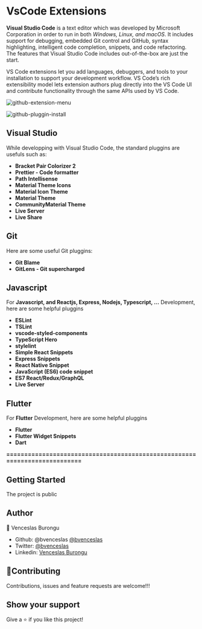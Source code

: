 # VsCode Extensions

**Visual Studio Code** is a text editor which was developed by Microsoft Corporation in order to run in both *Windows, Linux, and macOS*. It includes support for debugging, embedded Git control and GitHub, syntax highlighting, intelligent code completion, snippets, and code refactoring.
The features that Visual Studio Code includes out-of-the-box are just the start. 

VS Code extensions let you add languages, debuggers, and tools to your installation to support your development workflow. VS Code’s rich extensibility model lets extension authors plug directly into the VS Code UI and contribute functionality through the same APIs used by VS Code.


![github-extension-menu](https://user-images.githubusercontent.com/59555731/96562381-006c0780-12c1-11eb-9f3a-18d8a01f6461.png)

![github-pluggin-install](https://user-images.githubusercontent.com/59555731/96562528-298c9800-12c1-11eb-8ccf-ba1be590b1f9.png)


## Visual Studio

While developping with Visual Studio Code, the standard pluggins are usefuls such as:

- **Bracket Pair Colorizer 2**
- **Prettier - Code formatter**
- **Path Intellisense**
- **Material Theme Icons**
- **Material Icon Theme**
- **Material Theme**
- **CommunityMaterial Theme**
- **Live Server**
- **Live Share**

## Git
Here are some useful Git pluggins:

- **Git Blame**
- **GitLens - Git supercharged**

## Javascript
For **Javascript, and Reactjs, Express, Nodejs, Typescript, ...** Development, here are some helpful pluggins

- **ESLint**
- **TSLint**
- **vscode-styled-components**
- **TypeScript Hero**
- **stylelint**
- **Simple React Snippets**
- **Express Snippets**
- **React Native Snippet**
- **JavaScript (ES6) code snippet**
- **ES7 React/Redux/GraphQL**
- **Live Server**

## Flutter
For **Flutter** Development, here are some helpful pluggins

- **Flutter**
- **Flutter Widget Snippets**
- **Dart**

**==========================================================================**

## Getting Started

The project is public

## Author

👤 Venceslas Burongu

- Github: @bvenceslas [@bvenceslas](https://github.com/bvenceslas)
- Twitter: [@bvenceslas](https://twitter.com/bvenceslas)
- Linkedin: [Venceslas Burongu](https://www.linkedin.com/in/venceslas-burongu-8271b519a/)

## 🤝Contributing

Contributions, issues and feature requests are welcome!!!

## Show your support

Give a ⭐️ if you like this project!
